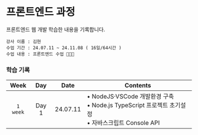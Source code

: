 # 프론트엔드 과정

프론트엔드 웹 개발 학습한 내용을 기록합니다.

    강사 이름 : 김현
    수업 기간 : 24.07.11 ~ 24.11.08 ( 16일/64시간 )
    수업 내용 : 프론트엔드 수업 👩🏻‍💻

### 학습 기록

|   Week   |  Day  |   Date   | Contents                                                                                                |
| :------: | :---: | :------: | ------------------------------------------------------------------------------------------------------- |
| `1 week` | Day 1 | 24.07.11 | • NodeJS·VSCode 개발환경 구축 <br>• Node.js TypeScript 프로젝트 초기설정 <br>• 자바스크립트 Console API |
